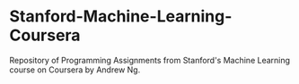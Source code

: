 # Stanford-Machine-Learning-Coursera
Repository of Programming Assignments from Stanford's Machine Learning course on Coursera by Andrew Ng.
